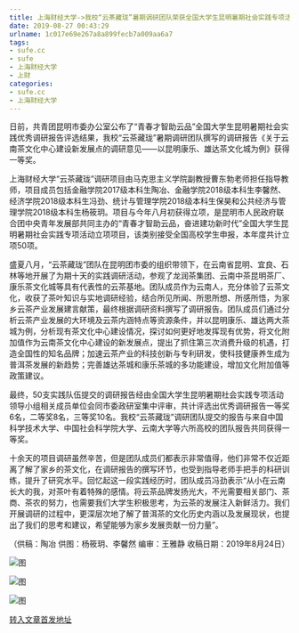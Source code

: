 ```yaml
---
title: 上海财经大学->我校“云茶藏珑”暑期调研团队荣获全国大学生昆明暑期社会实践专项活动优秀调研报告一等奖 | sufe.cc
date: 2019-08-27 00:43:29
urlname: 1c017e69e267a8a899fecb7a009aa6a7
tags: 
- sufe.cc
- sufe
- 上海财经大学
- 上财
categories:
- sufe.cc
- 上海财经大学
---
```



日前，共青团昆明市委办公室公布了“青春才智助云品”全国大学生昆明暑期社会实践优秀调研报告评选结果，我校“云茶藏珑”暑期调研团队撰写的调研报告《关于云南茶文化中心建设新发展点的调研意见——以昆明康乐、雄达茶文化城为例》获得一等奖。

上海财经大学“云茶藏珑”调研项目由马克思主义学院副教授曹东勃老师担任指导教师，项目成员包括金融学院2017级本科生陶冶、金融学院2018级本科生李馨然、经济学院2018级本科生冯劲、统计与管理学院2018级本科生保昊和公共经济与管理学院2018级本科生杨筱玥。项目与今年八月初获得立项，是昆明市人民政府联合团中央青年发展部共同主办的“青春才智助云品，奋进建功新时代”全国大学生昆明暑期社会实践专项活动立项项目，该类别接受全国高校学生申报，本年度共计立项50项。

盛夏八月，“云茶藏珑”团队在昆明团市委的组织带领下，在云南省昆明、宜良、石林等地开展了为期十天的实践调研活动，参观了龙润茶集团、云南中茶昆明茶厂、康乐茶文化城等具有代表性的云茶基地。团队成员作为云南人，充分体验了云茶文化，收获了茶叶知识与实地调研经验，结合所见所闻、所思所想、所感所悟，为家乡云茶产业发展建言献策，最终根据调研资料撰写了调研报告。团队成员们通过分析云茶产业发展的大环境及云茶内涵特点等资源条件，并以昆明康乐、雄达两大茶城为例，分析现有茶文化中心建设情况，探讨如何更好地发挥现有优势，将文化附加值作为云南茶文化中心建设的新发展点，提出了抓住第三次消费升级的机遇，打造全国性的知名品牌；加速云茶产业的科技创新与专利研发，使科技健康养生成为普洱茶发展的新趋势；完善雄达茶城和康乐茶城的多功能建设，增加文化附加值等政策建议。

最终，50支实践队伍提交的调研报告经由全国大学生昆明暑期社会实践专项活动领导小组相关成员单位会同市委政研室集中评审，共计评选出优秀调研报告一等奖6名，二等奖8名，三等奖10名。我校“云茶藏珑”调研团队提交的报告与来自中国科学技术大学、中国社会科学院大学、云南大学等六所高校的团队报告共同获得一等奖。

十余天的项目调研虽然辛苦，但是团队成员们都表示非常值得，他们非常不仅近距离了解了家乡的茶文化，在调研报告的撰写环节，也受到指导老师手把手的科研训练，提升了研究水平。回忆起这一段实践经历时，团队成员冯劲表示“从小在云南长大的我，对茶叶有着特殊的感情。将云茶品牌发扬光大，不光需要相关部门、茶商、茶农的努力，也需要我们大学生积极思考，为云茶的发展注入新鲜活力。我们开展调研的过程中，更深层次地了解了普洱茶的文化历史内涵以及发展现状，也提出了我们的思考和建议，希望能够为家乡发展贡献一份力量”。

（供稿：陶冶 供图：杨筱玥、李馨然 编审：王雅静 收稿日期：2019年8月24日）



![图](http://news.sufe.edu.cn/_upload/article/images/ab/29/7e26518540cea5975a328172ccac/feed4708-18a3-4fec-8e53-04dc8cbe67bc.jpg)

![图](http://news.sufe.edu.cn/_upload/article/images/ab/29/7e26518540cea5975a328172ccac/030f5414-c21a-4a7e-8bce-b2fc5a79b1eb.jpg)

![图](http://news.sufe.edu.cn/_upload/article/images/ab/29/7e26518540cea5975a328172ccac/6ad12a37-b5c4-48ed-aead-74a1b80761ff.jpg)

[转入文章首发地址](http://news.sufe.edu.cn/dd/13/c179a122131/page.htm)